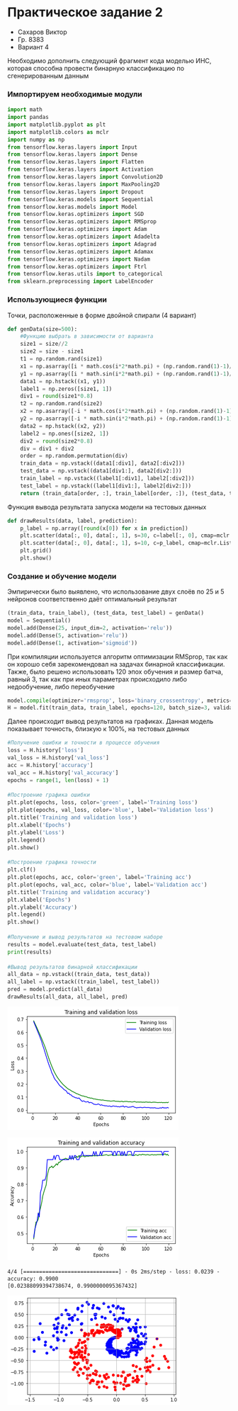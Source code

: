 # Практическое задание 2

- Сахаров Виктор
- Гр. 8383
- Вариант 4

Необходимо дополнить следующий фрагмент кода моделью ИНС, 
которая способна провести бинарную классификацию по сгенерированным данным

### Импортируем необходимые модули


```python
import math
import pandas
import matplotlib.pyplot as plt
import matplotlib.colors as mclr
import numpy as np
from tensorflow.keras.layers import Input
from tensorflow.keras.layers import Dense
from tensorflow.keras.layers import Flatten
from tensorflow.keras.layers import Activation
from tensorflow.keras.layers import Convolution2D
from tensorflow.keras.layers import MaxPooling2D
from tensorflow.keras.layers import Dropout
from tensorflow.keras.models import Sequential
from tensorflow.keras.models import Model
from tensorflow.keras.optimizers import SGD
from tensorflow.keras.optimizers import RMSprop
from tensorflow.keras.optimizers import Adam
from tensorflow.keras.optimizers import Adadelta
from tensorflow.keras.optimizers import Adagrad
from tensorflow.keras.optimizers import Adamax
from tensorflow.keras.optimizers import Nadam
from tensorflow.keras.optimizers import Ftrl
from tensorflow.keras.utils import to_categorical
from sklearn.preprocessing import LabelEncoder
```

### Использующиеся функции

Точки, расположенные в форме двойной спирали (4 вариант)


```python
def genData(size=500):
    #Функцию выбрать в зависимости от варианта
    size1 = size//2
    size2 = size - size1
    t1 = np.random.rand(size1)
    x1 = np.asarray([i * math.cos(i*2*math.pi) + (np.random.rand(1)-1)/2*i for i in t1])
    y1 = np.asarray([i * math.sin(i*2*math.pi) + (np.random.rand(1)-1)/2*i for i in t1])
    data1 = np.hstack((x1, y1))
    label1 = np.zeros([size1, 1])
    div1 = round(size1*0.8)
    t2 = np.random.rand(size2)
    x2 = np.asarray([-i * math.cos(i*2*math.pi) + (np.random.rand(1)-1)/2*i for i in t2])
    y2 = np.asarray([-i * math.sin(i*2*math.pi) + (np.random.rand(1)-1)/2*i for i in t2])
    data2 = np.hstack((x2, y2))
    label2 = np.ones([size2, 1])
    div2 = round(size2*0.8)
    div = div1 + div2
    order = np.random.permutation(div)
    train_data = np.vstack((data1[:div1], data2[:div2]))
    test_data = np.vstack((data1[div1:], data2[div2:]))
    train_label = np.vstack((label1[:div1], label2[:div2]))
    test_label = np.vstack((label1[div1:], label2[div2:]))
    return (train_data[order, :], train_label[order, :]), (test_data, test_label)
```

Функция вывода результата запуска модели на тестовых данных


```python
def drawResults(data, label, prediction):
    p_label = np.array([round(x[0]) for x in prediction])
    plt.scatter(data[:, 0], data[:, 1], s=30, c=label[:, 0], cmap=mclr.ListedColormap(['red', 'blue']))
    plt.scatter(data[:, 0], data[:, 1], s=10, c=p_label, cmap=mclr.ListedColormap(['red', 'blue']))
    plt.grid()
    plt.show()
```

### Создание и обучение модели
Эмпирически было выявлено, что использование двух слоёв по 25 и 5 нейронов соответственно даёт оптимальный результат


```python
(train_data, train_label), (test_data, test_label) = genData()
model = Sequential()
model.add(Dense(25, input_dim=2, activation='relu'))
model.add(Dense(5, activation='relu'))
model.add(Dense(1, activation='sigmoid'))
```

При компиляции используется алгоритм оптимизации RMSprop, так как он хорошо себя зарекомендовал на задачах бинарной классификации. Также, было решено использовать 120 эпох обучения и размер батча, равный 3, так как при иных параметрах происходило либо недообучение, либо переобучение


```python
model.compile(optimizer='rmsprop', loss='binary_crossentropy', metrics=['accuracy'])
H = model.fit(train_data, train_label, epochs=120, batch_size=3, validation_split=0.1, verbose=False)
```

Далее происходит вывод результатов на графиках. Данная модель показывает точность, близкую к 100%, на тестовых данных


```python
#Получение ошибки и точности в процессе обучения
loss = H.history['loss']
val_loss = H.history['val_loss']
acc = H.history['accuracy']
val_acc = H.history['val_accuracy']
epochs = range(1, len(loss) + 1)

#Построение графика ошибки
plt.plot(epochs, loss, color='green', label='Training loss')
plt.plot(epochs, val_loss, color='blue', label='Validation loss')
plt.title('Training and validation loss')
plt.xlabel('Epochs')
plt.ylabel('Loss')
plt.legend()
plt.show()

#Построение графика точности
plt.clf()
plt.plot(epochs, acc, color='green', label='Training acc')
plt.plot(epochs, val_acc, color='blue', label='Validation acc')
plt.title('Training and validation accuracy')
plt.xlabel('Epochs')
plt.ylabel('Accuracy')
plt.legend()
plt.show()

#Получение и вывод результатов на тестовом наборе
results = model.evaluate(test_data, test_label)
print(results)

#Вывод результатов бинарной классификации
all_data = np.vstack((train_data, test_data))
all_label = np.vstack((train_label, test_label))
pred = model.predict(all_data)
drawResults(all_data, all_label, pred)
```


    
![png](output_14_0.png)
    



    
![png](output_14_1.png)
    


    4/4 [==============================] - 0s 2ms/step - loss: 0.0239 - accuracy: 0.9900
    [0.02388099394738674, 0.9900000095367432]
    


    
![png](output_14_3.png)
    



```python

```

